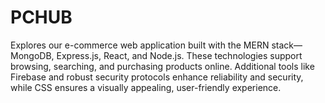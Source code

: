 # PCHUB
Explores our e-commerce web application built with the MERN stack—MongoDB, Express.js, React, and Node.js. These technologies support browsing, searching, and purchasing products online. Additional tools like Firebase and robust security protocols enhance reliability and security, while CSS ensures a visually appealing, user-friendly experience.
